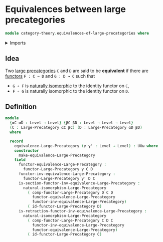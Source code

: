 # Equivalences between large precategories

```agda
module category-theory.equivalences-of-large-precategories where
```

<details><summary>Imports</summary>

```agda
open import category-theory.functors-large-precategories
open import category-theory.large-precategories
open import category-theory.natural-isomorphisms-functors-large-precategories

open import foundation.universe-levels
```

</details>

## Idea

Two [large precategories](category-theory.large-precategories.md) `C` and `D`
are said to be **equivalent** if there are
[functors](category-theory.functors-large-precategories.md) `F : C → D` and
`G : D → C` such that

- `G ∘ F` is
  [naturally isomorphic](category-theory.natural-isomorphisms-functors-large-precategories.md)
  to the identity functor on `C`,
- `F ∘ G` is naturally isomorphic to the identity functor on `D`.

## Definition

```agda
module _
  {αC αD : Level → Level} {βC βD : Level → Level → Level}
  (C : Large-Precategory αC βC) (D : Large-Precategory αD βD)
  where

  record
    equivalence-Large-Precategory (γ γ' : Level → Level) : UUω where
    constructor
      make-equivalence-Large-Precategory
    field
      functor-equivalence-Large-Precategory :
        functor-Large-Precategory γ C D
      functor-inv-equivalence-Large-Precategory :
        functor-Large-Precategory γ' D C
      is-section-functor-inv-equivalence-Large-Precategory :
        natural-isomorphism-Large-Precategory
          ( comp-functor-Large-Precategory D C D
            functor-equivalence-Large-Precategory
            functor-inv-equivalence-Large-Precategory)
          ( id-functor-Large-Precategory D)
      is-retraction-functor-inv-equivalence-Large-Precategory :
        natural-isomorphism-Large-Precategory
          ( comp-functor-Large-Precategory C D C
            functor-inv-equivalence-Large-Precategory
            functor-equivalence-Large-Precategory)
          ( id-functor-Large-Precategory C)
```
